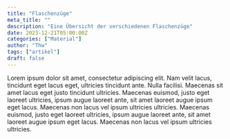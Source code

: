 ```yaml
---
title: "Flaschenzüge"
meta_title: ""
description: "Eine Übersicht der verschiedenen Flaschenzüge"
date: 2023-12-21T05:00:00Z
categories: ["Material"]
author: "Thw"
tags: ["artikel"]
draft: false
---
```


Lorem ipsum dolor sit amet, consectetur adipiscing elit. Nam velit lacus, tincidunt eget lacus eget, ultricies tincidunt ante. Nulla facilisi. Maecenas sit amet lacus eget justo tincidunt ultricies. Maecenas euismod, justo eget laoreet ultricies, ipsum augue laoreet ante, sit amet laoreet augue ipsum eget lacus. Maecenas non lacus vel ipsum ultricies ultricies. Maecenas euismod, justo eget laoreet ultricies, ipsum augue laoreet ante, sit amet laoreet augue ipsum eget lacus. Maecenas non lacus vel ipsum ultricies ultricies.